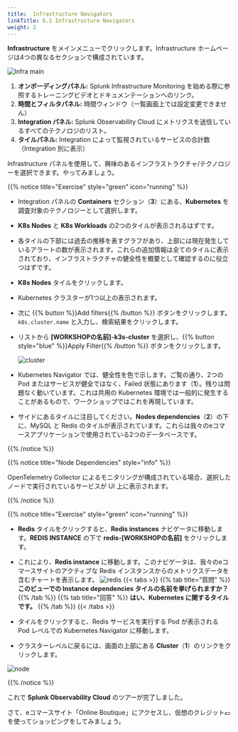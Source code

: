 ```yaml
---
title:  Infrastructure Navigators
linkTitle: 6.1 Infrastructure Navigators
weight: 2
---
```


**Infrastructure** をメインメニューでクリックします。Infrastructure ホームページは4つの異なるセクションで構成されています。

![Infra main](../images/infrastructure-main.png)

1. **オンボーディングパネル:** Splunk Infrastructure Monitoring を始める際に参照するトレーニングビデオとドキュメンテーションへのリンク。
2. **時間とフィルタパネル:** 時間ウィンドウ（一覧画面上では設定変更できません）
3. **Integration パネル:** Splunk Observability Cloud にメトリクスを送信しているすべてのテクノロジのリスト。
4. **タイルパネル:** Integration によって監視されているサービスの合計数（Integration 別に表示）

Infrastructure パネルを使用して、興味のあるインフラストラクチャ/テクノロジーを選択できます。やってみましょう。

{{% notice title="Exercise" style="green" icon="running" %}}

* Integration パネルの **Containers** セクション（**3**）にある、**Kubernetes** を調査対象のテクノロジーとして選択します。
* **K8s Nodes** と **K8s Workloads** の2つのタイルが表示されるはずです。
* 各タイルの下部には過去の推移を表すグラフがあり、上部には現在発生しているアラートの数が表示されます。これらの追加情報は全てのタイルに表示されており、インフラストラクチャの健全性を概要として確認するのに役立つはずです。
* **K8s Nodes** タイルをクリックします。
* Kubernetes クラスターが1つ以上の表示されます。
* 次に {{% button %}}Add filters{{% /button %}} ボタンをクリックします。 `k8s.cluster.name` と入力し、検索結果をクリックします。
* リストから **[WORKSHOPの名前]-k3s-cluster** を選択し、{{% button style="blue" %}}Apply Filter{{% /button %}} ボタンをクリックします。

  ![cluster](../images/k8s-cluster.png)

* Kubernetes Navigator では、健全性を色で示します。ご覧の通り、2つの Pod またはサービスが健全ではなく、Failed 状態にあります（**1**）。残りは問題なく動いています。これは共用の Kubernetes 環境では一般的に発生することがあるもので、ワークショップではこれを再現しています。
* サイドにあるタイルに注目してください。**Nodes dependencies**（**2**）の下に、MySQL と Redis のタイルが表示されています。これらは我々のeコマースアプリケーションで使用されている2つのデータベースです。

{{% /notice %}}

{{% notice title="Node Dependencies" style="info" %}}

OpenTelemetry Collector によるモニタリングが構成されている場合、選択したノードで実行されているサービスが UI 上に表示されます。

{{% /notice %}}

{{% notice title="Exercise" style="green" icon="running" %}}

* **Redis** タイルをクリックすると、**Redis instances** ナビゲータに移動します。**REDIS INSTANCE** の下で **redis-[WORKSHOPの名前]** をクリックします。
* これにより、**Redis instance** に移動します。このナビゲータは、我々のeコマースサイトのアクティブな Redis インスタンスからのメトリクスデータを含むチャートを表示します。
  ![redis](../images/redis-2.png)
{{< tabs >}}
{{% tab title="質問" %}}
**このビューでの Instance dependencies タイルの名前を挙げられますか？**
{{% /tab %}}
{{% tab title="回答" %}}
**はい、Kubernetes に関するタイルです。**
{{% /tab %}}
{{< /tabs >}}

* タイルをクリックすると、Redis サービスを実行する Pod が表示される Pod レベルでの Kubernetes Navigator に移動します。
* クラスターレベルに戻るには、画面の上部にある **Cluster**（**1**）のリンクをクリックします。

 ![node](../images/node-link.png)

{{% /notice %}}

これで **Splunk Observability Cloud** のツアーが完了しました。

さて、eコマースサイト「Online Boutique」にアクセスし、仮想のクレジット💶を使ってショッピングをしてみましょう。
